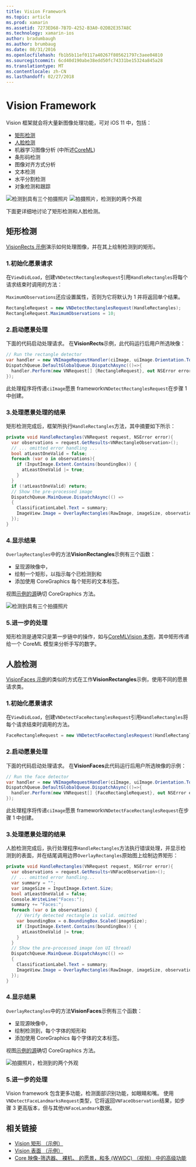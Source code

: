 ```yaml
---
title: Vision Framework
ms.topic: article
ms.prod: xamarin
ms.assetid: 7273ED68-7B7D-4252-B3A0-02DB2E357A8C
ms.technology: xamarin-ios
author: bradumbaugh
ms.author: brumbaug
ms.date: 08/31/2016
ms.openlocfilehash: fb1b5b11ef0117a40267f805621797c3aee04810
ms.sourcegitcommit: 6cd40d190abe38edd50fc74331be15324a845a28
ms.translationtype: MT
ms.contentlocale: zh-CN
ms.lasthandoff: 02/27/2018
---
```

# <a name="vision-framework"></a>Vision Framework

Vision 框架就会将大量新图像处理功能，可对 iOS 11 中，包括：

- [矩形检测](#rectangles)
- [人脸检测](#faces)
- 机器学习图像分析 (中所述[CoreML](~/ios/platform/introduction-to-ios11/coreml.md))
- 条形码检测
- 图像对齐方式分析
- 文本检测
- 水平分割检测
- 对象检测和跟踪

![检测到具有三个拍摄照片](vision-images/found-rectangles-tiny.png) ![拍摄照片，检测到的两个外观](vision-images/xamarin-home-faces-tiny.png)

下面更详细地讨论了矩形检测和人脸检测。

<a name="rectangles" />

## <a name="rectangle-detection"></a>矩形检测

[VisionRects 示例](https://developer.xamarin.com/samples/monotouch/ios11/VisionRectangles/)演示如何处理图像，并在其上绘制检测到的矩形。

### <a name="1-initialize-the-vision-request"></a>1.初始化愿景请求

在`ViewDidLoad`，创建`VNDetectRectanglesRequest`引用`HandleRectangles`将每个请求结束时调用的方法：

`MaximumObservations`还应设置属性，否则为它将默认为 1 并将返回单个结果。

```csharp
RectangleRequest = new VNDetectRectanglesRequest(HandleRectangles);
RectangleRequest.MaximumObservations = 10;
```

### <a name="2-start-the-vision-processing"></a>2.启动愿景处理

下面的代码启动处理请求。 在**VisionRects**示例，此代码运行后用户所选映像：

```csharp
// Run the rectangle detector
var handler = new VNImageRequestHandler(ciImage, uiImage.Orientation.ToCGImagePropertyOrientation(), new VNImageOptions());
DispatchQueue.DefaultGlobalQueue.DispatchAsync(()=>{
  handler.Perform(new VNRequest[] {RectangleRequest}, out NSError error);
});
```

此处理程序将传递`ciImage`愿景 framework`VNDetectRectanglesRequest`在步骤 1 中创建。

### <a name="3-handle-the-results-of-vision-processing"></a>3.处理愿景处理的结果

矩形检测完成后，框架所执行`HandleRectangles`方法，其中摘要如下所示：

```csharp
private void HandleRectangles(VNRequest request, NSError error){
  var observations = request.GetResults<VNRectangleObservation>();
  // ... omitted error handling ...
  bool atLeastOneValid = false;
  foreach (var o in observations){
    if (InputImage.Extent.Contains(boundingBox)) {
      atLeastOneValid |= true;
    }
  }
  if (!atLeastOneValid) return;
  // Show the pre-processed image
  DispatchQueue.MainQueue.DispatchAsync(() =>
  {
    ClassificationLabel.Text = summary;
    ImageView.Image = OverlayRectangles(RawImage, imageSize, observations);
  });
}
```

### <a name="4-display-the-results"></a>4.显示结果

`OverlayRectangles`中的方法**VisionRectangles**示例有三个函数：

- 呈现源映像中，
- 绘制一个矩形，以指示每个已检测到和
- 添加使用 CoreGraphics 每个矩形的文本标签。

视图[示例的源](https://developer.xamarin.com/samples/monotouch/ios11/VisionRectangles/)确切 CoreGraphics 方法。

![检测到具有三个拍摄照片](vision-images/found-rectangles-phone-sml.png)

### <a name="5-further-processing"></a>5.进一步的处理

矩形检测是通常只是第一步链中的操作，如与[CoreMLVision 本例](~/ios/platform/introduction-to-ios11/coreml.md#coremlvision)，其中矩形传递给一个 CoreML 模型来分析手写的数字。


<a name="faces" />

## <a name="face-detection"></a>人脸检测

[VisionFaces 示例](https://developer.xamarin.com/samples/monotouch/ios11/VisionFaces/)的类似的方式在工作**VisionRectangles**示例，使用不同的愿景请求类。

### <a name="1-initialize-the-vision-request"></a>1.初始化愿景请求

在`ViewDidLoad`，创建`VNDetectFaceRectanglesRequest`引用`HandleRectangles`将每个请求结束时调用的方法。

```csharp
FaceRectangleRequest = new VNDetectFaceRectanglesRequest(HandleRectangles);
```

### <a name="2-start-the-vision-processing"></a>2.启动愿景处理

下面的代码启动处理请求。 在**VisionFaces**此代码运行后用户所选映像的示例：

```csharp
// Run the face detector
var handler = new VNImageRequestHandler(ciImage, uiImage.Orientation.ToCGImagePropertyOrientation(), new VNImageOptions());
DispatchQueue.DefaultGlobalQueue.DispatchAsync(()=>{
  handler.Perform(new VNRequest[] {FaceRectangleRequest}, out NSError error);
});
```

此处理程序将传递`ciImage`愿景 framework`VNDetectFaceRectanglesRequest`在步骤 1 中创建。

### <a name="3-handle-the-results-of-vision-processing"></a>3.处理愿景处理的结果

人脸检测完成后，执行处理程序`HandleRectangles`方法执行错误处理，并显示检测到的表面，并在结尾调用边界`OverlayRectangles`原始图上绘制边界矩形：

```csharp
private void HandleRectangles(VNRequest request, NSError error){
  var observations = request.GetResults<VNFaceObservation>();
  // ... omitted error handling...
  var summary = "";
  var imageSize = InputImage.Extent.Size;
  bool atLeastOneValid = false;
  Console.WriteLine("Faces:");
  summary += "Faces:";
  foreach (var o in observations) {
    // Verify detected rectangle is valid. omitted
    var boundingBox = o.BoundingBox.Scaled(imageSize);
    if (InputImage.Extent.Contains(boundingBox)) {
      atLeastOneValid |= true;
    }
  }
  // Show the pre-processed image (on UI thread)
  DispatchQueue.MainQueue.DispatchAsync(() =>
  {
    ClassificationLabel.Text = summary;
    ImageView.Image = OverlayRectangles(RawImage, imageSize, observations);
  });
}
```

### <a name="4-display-the-results"></a>4.显示结果

`OverlayRectangles`中的方法**VisionFaces**示例有三个函数：

- 呈现源映像中，
- 绘制检测到，每个字体的矩形和
- 添加使用 CoreGraphics 每个字体的文本标签。

视图[示例的源](https://developer.xamarin.com/samples/monotouch/ios11/VisionFaces/)确切 CoreGraphics 方法。

![拍摄照片，检测到的两个外观](vision-images/found-faces-phone-sml.png)

### <a name="5-further-processing"></a>5.进一步的处理

Vision framework 包含更多功能，检测面部识别功能，如眼睛和嘴。 使用`VNDetectFaceLandmarksRequest`类型，它将返回`VNFaceObservation`结果，如步骤 3 更高版本，但与其他`VNFaceLandmark`数据。


## <a name="related-links"></a>相关链接

- [Vision 矩形 （示例）](https://developer.xamarin.com/samples/monotouch/ios11/VisionRectangles/)
- [Vision 表面 （示例）](https://developer.xamarin.com/samples/monotouch/ios11/VisionFaces/)
- [Core 映像-筛选器、 裸机、 的愿景，和多 (WWDC) （视频） 中的高级功能](https://developer.apple.com/videos/play/wwdc2017/510/)
